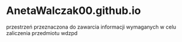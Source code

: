 # AnetaWalczak00.github.io
przestrzeń przeznaczona do zawarcia informacji wymaganych w celu zaliczenia przedmiotu wdzpd

